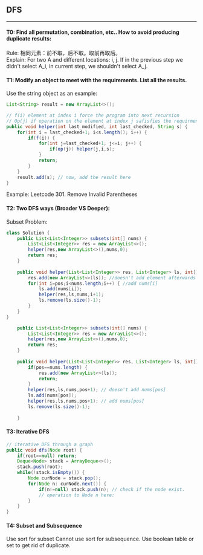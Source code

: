 ## DFS
---
#### T0: Find all permutation, combination, etc.. How to avoid producing duplicate results:
Rule: 相同元素：前不取，后不取。取前再取后。  
Explain: For two A and different locations: i, j. If in the previous step we didn't select A_i, in current step, we shouldn't select A_j.  

#### T1: Modify an object to meet with the requirements. List all the results.  
Use the string object as an example:
```java
List<String> result = new ArrayList<>();

// f(i) element at index i force the program into next recursion
// Op(j) if operation on the element at index j safisfies the requirment
public void helper(int last_modified, int last_checked, String s) {
	for(int i = last_checked+1; i<s.length(); i++) {
		if(f(i)) {
			for(int j=last_checked+1; j<=i; j++) {
				if(op(j)) helper(j,i,s);
			}
			return;
		}
	}
	result.add(s); // now, add the result here
}
```
Example: Leetcode 301. Remove Invalid Parentheses

#### T2: Two DFS ways (Broader VS Deeper): 
Subset Problem:   
```java
class Solution {
    public List<List<Integer>> subsets(int[] nums) {
        List<List<Integer>> res = new ArrayList<>();
        helper(res,new ArrayList<>(),nums,0);
        return res;
    }
    
    public void helper(List<List<Integer>> res, List<Integer> ls, int[] nums, int pos) {
        res.add(new ArrayList<>(ls)); //doesn't add element afterwards
        for(int i=pos;i<nums.length;i++) { //add nums[i]
            ls.add(nums[i]);
            helper(res,ls,nums,i+1);
            ls.remove(ls.size()-1);
        }
    }
}
```

```java
    public List<List<Integer>> subsets(int[] nums) {
        List<List<Integer>> res = new ArrayList<>();
        helper(res,new ArrayList<>(),nums,0);
        return res;
    }
    
    public void helper(List<List<Integer>> res, List<Integer> ls, int[] nums, int pos) {
        if(pos==nums.length) {
            res.add(new ArrayList<>(ls));
            return;
        }
        helper(res,ls,nums,pos+1); // doesn't add nums[pos]
        ls.add(nums[pos]);
        helper(res,ls,nums,pos+1); // add nums[pos]
        ls.remove(ls.size()-1);
        
    }
```
#### T3: Iterative DFS
```java
// iterative DFS through a graph
public void dfs(Node root) {
	if(root==null) return;
	Deque<Node> stack = ArrayDeque<>();
	stack.push(root);
	while(!stack.isEmpty()) {
		Node curNode = stack.pop();
		for(Node n: curNode.next()) {
			if(n!=null) stack.push(n); // check if the node exist.
			// operation to Node n here:
		}
	}
}
```


#### T4: Subset and Subsequence
Use sort for subset
Cannot use sort for subsequence. Use boolean table or set to get rid of duplicate.

